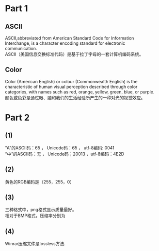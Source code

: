 # Part 1
## ASCII
  ASCII,abbreviated from American Standard Code for Information Interchange, is a character encoding standard for electronic communication.   
  ASCII（美国信息交换标准代码）是基于拉丁字母的一套计算机编码系统。
## Color
Color (American English) or colour (Commonwealth English) is the characteristic of human visual perception described through color categories, with names such as red, orange, yellow, green, blue, or purple.   
颜色或色彩是通过眼、脑和我们的生活经验所产生的一种对光的视觉效应。
# Part 2
## (1)
"A"的ASCII码：65 ， Unicode码：65 ， utf-8编码: 0041     
“中”的ASCII码：无  ， Unicode码；20013 ，utf-8编码：4E2D
## (2)
黄色的RGB编码是（255，255，0）
## (3)
三种格式中，png格式显示质量最好。  
相对于BMP格式，压缩率分别为
## (4)
 Winrar压缩文件是lossless方法.
